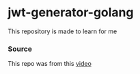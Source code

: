 # jwt-generator-golang



This repository is made to learn for me

### Source

This repo was from this [video](https://youtu.be/YIaO5ZtHGF4)
